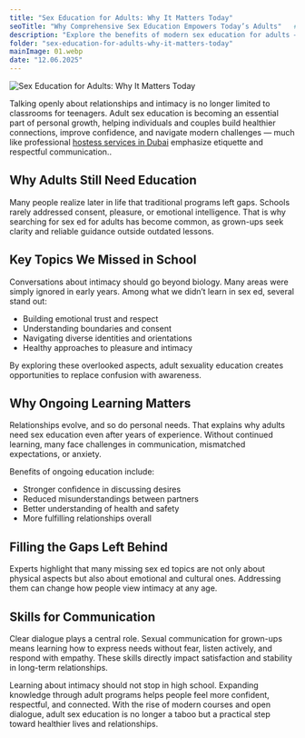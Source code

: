 ```yaml
---
title: "Sex Education for Adults: Why It Matters Today"
seoTitle: "Why Comprehensive Sex Education Empowers Today’s Adults"   # SEO Title для head
description: "Explore the benefits of modern sex education for adults — boosting health, relationships, and confidence with accurate, stigma-free knowledge."
folder: "sex-education-for-adults-why-it-matters-today"
mainImage: 01.webp
date: "12.06.2025"
---
```


![Sex Education for Adults: Why It Matters Today](/assets/img/media/sex-education-for-adults-why-it-matters-today/01.webp)

Talking openly about relationships and intimacy is no longer limited to classrooms for teenagers. Adult sex education is becoming an essential part of personal growth, helping individuals and couples build healthier connections, improve confidence, and navigate modern challenges — much like professional <a href="/services/hostess" alt="Hostess services in Dubai">hostess services in Dubai</a> emphasize etiquette and respectful communication..

<h2>Why Adults Still Need Education</h2>

Many people realize later in life that traditional programs left gaps. Schools rarely addressed consent, pleasure, or emotional intelligence. That is why searching for sex ed for adults has become common, as grown-ups seek clarity and reliable guidance outside outdated lessons.

<h2>Key Topics We Missed in School</h2>

Conversations about intimacy should go beyond biology. Many areas were simply ignored in early years. Among what we didn’t learn in sex ed, several stand out:
<ul>
<li>Building emotional trust and respect</li>
<li>Understanding boundaries and consent</li>
<li>Navigating diverse identities and orientations</li>
<li>Healthy approaches to pleasure and intimacy</li>
</ul>

By exploring these overlooked aspects, adult sexuality education creates opportunities to replace confusion with awareness.

<h2>Why Ongoing Learning Matters</h2>

Relationships evolve, and so do personal needs. That explains why adults need sex education even after years of experience. Without continued learning, many face challenges in communication, mismatched expectations, or anxiety.

Benefits of ongoing education include:
<ul>
<li>Stronger confidence in discussing desires</li>
<li>Reduced misunderstandings between partners</li>
<li>Better understanding of health and safety</li>
<li>More fulfilling relationships overall</li>
</ul>

<h2>Filling the Gaps Left Behind</h2>

Experts highlight that many missing sex ed topics are not only about physical aspects but also about emotional and cultural ones. Addressing them can change how people view intimacy at any age.

<h2>Skills for Communication</h2>

Clear dialogue plays a central role. Sexual communication for grown-ups means learning how to express needs without fear, listen actively, and respond with empathy. These skills directly impact satisfaction and stability in long-term relationships.

Learning about intimacy should not stop in high school. Expanding knowledge through adult programs helps people feel more confident, respectful, and connected. With the rise of modern courses and open dialogue, adult sex education is no longer a taboo but a practical step toward healthier lives and relationships.
